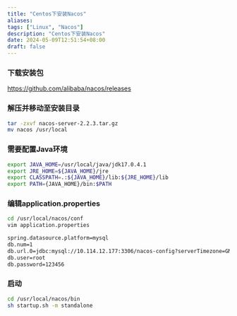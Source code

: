 ```yaml
---
title: "Centos下安装Nacos"
aliases: 
tags: ["Linux", "Nacos"]
description: "Centos下安装Nacos"
date: 2024-05-09T12:51:54+08:00
draft: false
---
```


### 下载安装包

https://github.com/alibaba/nacos/releases

### 解压并移动至安装目录

```sh
tar -zxvf nacos-server-2.2.3.tar.gz 
mv nacos /usr/local
```

### 需要配置Java环境

```sh
export JAVA_HOME=/usr/local/java/jdk17.0.4.1
export JRE_HOME=${JAVA_HOME}/jre
export CLASSPATH=.:${JAVA_HOME}/lib:${JRE_HOME}/lib
export PATH={JAVA_HOME}/bin:$PATH
```

### 编辑application.properties

```sh
cd /usr/local/nacos/conf
vim application.properties

spring.datasource.platform=mysql
db.num=1
db.url.0=jdbc:mysql://10.114.12.177:3306/nacos-config?serverTimezone=GMT%2B8&characterEncoding=utf8&connectTimeout=1000&socketTimeout=3000&autoReconnect=true
db.user=root
db.password=123456
```

### 启动

```sh
cd /usr/local/nacos/bin
sh startup.sh -m standalone
```

